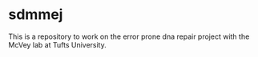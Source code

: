 # sdmmej

This is a repository to work on the error prone dna repair project with the McVey lab at Tufts University.
